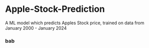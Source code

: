 # Apple-Stock-Prediction
A ML model which predicts Apples Stock price, trained on data from January 2000 - January 2024
### bab
